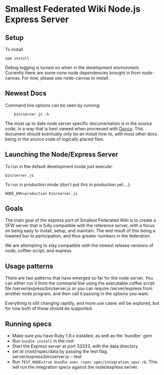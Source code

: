 # Smallest Federated Wiki Node.js Express Server
## Setup

To install

	npm install

Debug logging is turned on when in the development environment.
Currently there are some none node dependencies brought in from
node-canvas.  For now, please see node-canvas to install.

## Newest Docs
Command line options can be seen by running:

        bin/server.js -h

The most up to date node server specific documentation is in the source
code, in a way that is best viewed when processed with 
[Docco](http://jashkenas.github.com/docco/). This document should eventually
only be an install how to, with most other docs being in the source code
of logically placed files.

## Launching the Node/Express Server

To run in the default development mode just execute:

	bin/server.js

To run in production mode (don't put this in production yet....):

	NODE_ENV=production bin/server.js

## Goals
The main goal of the express port of Smallest Federated Wiki is to create a
SFW server that is fully compatible with the reference server, with a focus
on being easy to install, setup, and maintain.  The end result of this being
a lowered bar to participation, and thus greater numbers in the federation.

We are attempting to stay compatible  with the newest release versions of
node, coffee-script, and express.

## Usage patterns
There are two patterns that have emerged so far for the node server.
You can either run it from the command line using the executable coffee script
file /server/express/bin/server.js or you can require /server/express from another
node program, and then call it passing in the options you want.

Everything is still changing rapidly, and more use cases will be explored,
but for now both of these should be supported.

## Running specs

* Make sure you have Ruby 1.9.x installed, as well as the 'bundler' gem
* Run `bundle install` in the root
* Start the Express server at port 33333, with the data directory 
* set at {root}/spec/data by passing the test flag.
	server/express/bin/server.js --test
* Run `TEST_NODE=true bundle exec rspec spec/integration_spec.rb`. This will run the integration specs against the node/express server.
